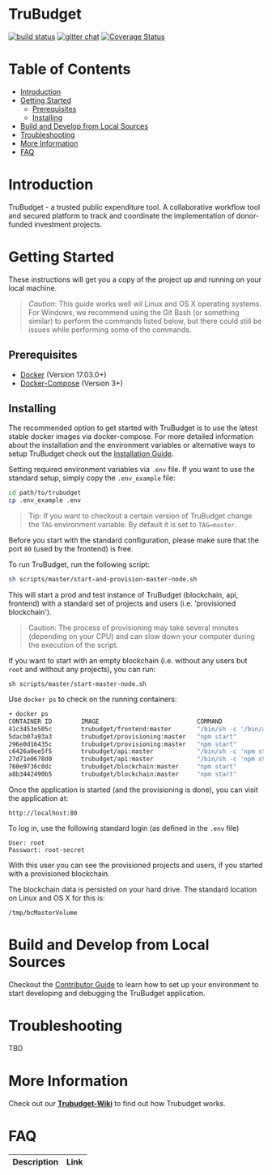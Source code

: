 # TruBudget <!-- omit in TOC -->

[![build status](https://travis-ci.com/openkfw/TruBudget.svg?branch=master)](https://travis-ci.com/openkfw/TruBudget)
[![gitter chat](https://img.shields.io/badge/chat-on%20gitter-brightgreen.svg)](https://gitter.im/Tru-Community/community)
[![Coverage Status](https://coveralls.io/repos/github/openkfw/TruBudget/badge.svg)](https://coveralls.io/github/openkfw/TruBudget)

# Table of Contents <!-- omit in TOC -->

- [Introduction](#introduction)
- [Getting Started](#getting-started)
  - [Prerequisites](#prerequisites)
  - [Installing](#installing)
- [Build and Develop from Local Sources](#build-and-develop-from-local-sources)
- [Troubleshooting](#troubleshooting)
- [More Information](#more-information)
- [FAQ](#faq)

# Introduction

TruBudget - a trusted public expenditure tool. A collaborative workflow tool and secured platform to track and coordinate the implementation of donor-funded investment projects.

# Getting Started

These instructions will get you a copy of the project up and running on your local machine.

>_Caution_: This guide works well wil Linux and OS X operating systems. For Windows, we recommend using the Git Bash (or something similar) to perform the commands listed below, but there could still be issues while performing some of the commands.

## Prerequisites

- [Docker](https://www.docker.com/) (Version 17.03.0+)
- [Docker-Compose](https://docs.docker.com/compose/) (Version 3+)

## Installing

The recommended option to get started with TruBudget is to use the latest stable docker images via docker-compose.
For more detailed information about the installation and the environment variables or alternative ways to setup TruBudget check out the [Installation Guide](./doc/wiki/Installation-Guide/Installation-Guide.md).

Setting required environment variables via `.env` file. If you want to use the standard setup, simply copy the `.env_example` file: 

```bash
cd path/to/trubudget
cp .env_example .env
```

>Tip: If you want to checkout a certain version of TruBudget change the `TAG` environment variable. By default it is set to `TAG=master`. 

Before you start with the standard configuration, please make sure that the port `80` (used by the frontend) is free.

To run TruBudget, run the following script: 

```bash
sh scripts/master/start-and-provision-master-node.sh
```

This will start a prod and test instance of TruBudget (blockchain, api, frontend) with a standard set of projects and users (i.e. 'provisioned blockchain'). 
> Caution: The process of provisioning may take several minutes (depending on your CPU) and can slow down your computer during the execution of the script.

If you want to start with an empty blockchain (i.e. without any users but `root` and without any projects), you can run: 
```
sh scripts/master/start-master-node.sh
```

Use `docker ps` to check on the running containers: 

```bash
➜ docker ps
CONTAINER ID        IMAGE                           COMMAND                  CREATED             STATUS              PORTS                NAMES
41c3453e505c        trubudget/frontend:master       "/bin/sh -c '/bin/as…"   5 minutes ago       Up 5 minutes        0.0.0.0:80->80/tcp   trubudget_frontend_1
5dacb07a93a3        trubudget/provisioning:master   "npm start"              5 minutes ago       Up 5 minutes                             trubudget_provision-test_1
296e0d16435c        trubudget/provisioning:master   "npm start"              5 minutes ago       Up 5 minutes                             trubudget_provision-prod_1
c6426a0ee5f5        trubudget/api:master            "/bin/sh -c 'npm sta…"   5 minutes ago       Up 5 minutes                             trubudget_testapi_1
27d71e0678d0        trubudget/api:master            "/bin/sh -c 'npm sta…"   5 minutes ago       Up 5 minutes                             trubudget_api_1
760e9736c0dc        trubudget/blockchain:master     "npm start"              5 minutes ago       Up 5 minutes        7447/tcp, 8000/tcp   trubudget_master_1
a8b3442490b5        trubudget/blockchain:master     "npm start"              5 minutes ago       Up 5 minutes        7447/tcp, 8000/tcp   trubudget_testmaster_1
```

Once the application is started (and the provisioning is done), you can visit the application at:
```
http://localhost:80
```

To log in, use the following standard login (as defined in the `.env` file)
```
User: root
Passwort: root-secret
```
With this user you can see the provisioned projects and users, if you started with a provisioned blockchain.

The blockchain data is persisted on your hard drive. The standard location on Linux and OS X for this is: 
```
/tmp/bcMasterVolume 
``` 


# Build and Develop from Local Sources

Checkout the [Contributor Guide](https://github.com/openkfw/TruBudget/blob/master/doc/wiki/Contributor-Guide/Contributor-Guide.md) to learn how to set up your environment to start developing and debugging the TruBudget application.

# Troubleshooting
TBD

# More Information

Check out our [**Trubudget-Wiki**](./doc/README.md) to find out how Trubudget works.

# FAQ

| Description | Link |
| :---------- | :--- |
